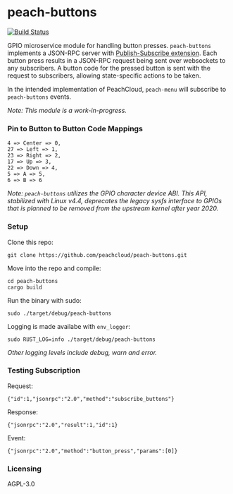 # peach-buttons

[![Build Status](https://travis-ci.com/peachcloud/peach-buttons.svg?branch=master)](https://travis-ci.com/peachcloud/peach-buttons)

GPIO microservice module for handling button presses. `peach-buttons` implements a JSON-RPC server with [Publish-Subscribe extension](https://docs.rs/jsonrpc-pubsub/11.0.0/jsonrpc_pubsub/). Each button press results in a JSON-RPC request being sent over websockets to any subscribers. A button code for the pressed button is sent with the request to subscribers, allowing state-specific actions to be taken.

In the intended implementation of PeachCloud, `peach-menu` will subscribe to `peach-buttons` events.

_Note: This module is a work-in-progress._

### Pin to Button to Button Code Mappings

```
4 => Center => 0,
27 => Left => 1,
23 => Right => 2,
17 => Up => 3,
22 => Down => 4,
5 => A => 5,
6 => B => 6
```

_Note: `peach-buttons` utilizes the GPIO character device ABI. This API, stabilized with Linux v4.4, deprecates the legacy sysfs interface to GPIOs that is planned to be removed from the upstream kernel after year 2020._

### Setup

Clone this repo:

`git clone https://github.com/peachcloud/peach-buttons.git`

Move into the repo and compile:

`cd peach-buttons`  
`cargo build`

Run the binary with sudo:

`sudo ./target/debug/peach-buttons`

Logging is made availabe with `env_logger`:

`sudo RUST_LOG=info ./target/debug/peach-buttons`

_Other logging levels include debug, warn and error._

### Testing Subscription

Request:
  
`{"id":1,"jsonrpc":"2.0","method":"subscribe_buttons"}`

Response:

`{"jsonrpc":"2.0","result":1,"id":1}`

Event:

`{"jsonrpc":"2.0","method":"button_press","params":[0]}`

### Licensing

AGPL-3.0
